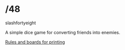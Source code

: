 # /48
slashfortyeight

A simple dice game for converting friends into enemies.

[Rules and boards for printing](https://trichoplax.github.io/48)
